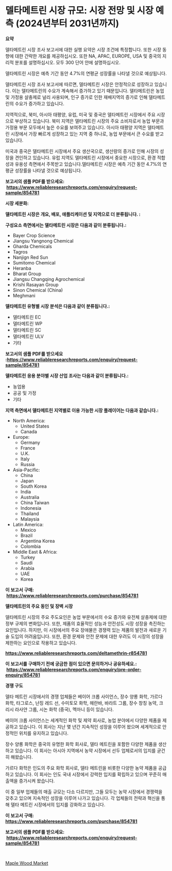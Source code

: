 <p><h1>델타메트린 시장 규모: 시장 전망 및 시장 예측 (2024년부터 2031년까지)</h1></p><p><strong>요약</strong></p>
<p><p>델타메트린 시장 조사 보고서에 대한 실행 요약은 시장 조건에 특정합니다. 또한 시장 동향에 대한 간략한 개요를 제공하십시오. 또한 NA, APAC, EUROPE, USA 및 중국의 지리적 분포를 설명하십시오. 모두 300 단어 안에 설명하십시오.</p><p>델타메트린 시장은 예측 기간 동안 4.7%의 연평균 성장률을 나타낼 것으로 예상됩니다.</p><p>델타메트린 시장 조사 보고서에 따르면, 델타메트린 시장은 안정적으로 성장하고 있습니다. 이는 델타메트린의 수요가 계속해서 증가하고 있기 때문입니다. 델타메트린은 농업 및 가정용 살충제로 널리 사용되며, 인구 증가로 인한 재배지역의 증가로 인해 델타메트린의 수요가 증가하고 있습니다.</p><p>지역적으로, 북미, 아시아 태평양, 유럽, 미국 및 중국은 델타메트린 시장에서 주요 시장으로 부상하고 있습니다. 북미 지역은 델타메트린 시장의 주요 소비자로서 농업 부문과 가정용 부문 모두에서 높은 수요를 보여주고 있습니다. 아시아 태평양 지역은 델타메트린 시장에서 가장 빠르게 성장하고 있는 지역 중 하나로, 농업 부문에서 큰 수요를 받고 있습니다.</p><p>미국과 중국은 델타메트린 시장에서 주요 생산국으로, 생산량의 증가로 인해 시장의 성장을 견인하고 있습니다. 유럽 지역도 델타메트린 시장에서 중요한 시장으로, 환경 적합성과 유용성 측면에서 주목받고 있습니다.델타메트린 시장은 예측 기간 동안 4.7%의 연평균 성장률을 나타낼 것으로 예상됩니다.</p></p>
<p><strong>보고서의 샘플 PDF를 받으세요: &nbsp;<a href="https://www.reliableresearchreports.com/enquiry/request-sample/854781">https://www.reliableresearchreports.com/enquiry/request-sample/854781</a></strong></p>
<p><strong>시장 세분화:</strong></p>
<p><strong> 델타메트린 시장은 개요, 배포, 애플리케이션 및 지역으로 더 분류됩니다. :</strong></p>
<p><strong>구성요소 측면에서는 델타메트린 시장은 다음과 같이 분류됩니다.:</strong></p>
<p><ul><li>Bayer Crop Science</li><li>Jiangsu Yangnong Chemical</li><li>Gharda Chemicals</li><li>Tagros</li><li>Nanjign Red Sun</li><li>Sumitomo Chemical</li><li>Heranba</li><li>Bharat Group</li><li>Jiangsu Changqing Agrochemical</li><li>Krishi Rasayan Group</li><li>Sinon Chemical (China)</li><li>Meghmani</li></ul></p>
<p><strong> 델타메트린 유형별 시장 분석은 다음과 같이 분류됩니다.:</strong></p>
<p><ul><li>델타메트린 EC</li><li>델타메트린 WP</li><li>델타메트린 SC</li><li>델타메트린 ULV</li><li>기타</li></ul></p>
<p><strong>보고서의 샘플 PDF를 받으세요 :<a href="https://www.reliableresearchreports.com/enquiry/request-sample/854781">https://www.reliableresearchreports.com/enquiry/request-sample/854781</a></strong></p>
<p><strong> 델타메트린 응용 분야별 시장 산업 조사는 다음과 같이 분류됩니다.:</strong></p>
<p><ul><li>농업용</li><li>공공 및 가정</li><li>기타</li></ul></p>
<p><strong>지역 측면에서 델타메트린 지역별로 이용 가능한 시장 플레이어는 다음과 같습니다.:</strong></p>
<p><ul>
    <li>
        North America:
        <ul>
            <li>United States</li>
            <li>Canada</li>
        </ul>
    </li>
    <li>
        Europe:
        <ul>
            <li>Germany</li>
            <li>France</li>
            <li>U.K.</li>
            <li>Italy</li>
            <li>Russia</li>
        </ul>
    </li>
    <li>
        Asia-Pacific:
        <ul>
            <li>China</li>
            <li>Japan</li>
            <li>South Korea</li>
            <li>India</li>
            <li>Australia</li>
            <li>China Taiwan</li>
            <li>Indonesia</li>
            <li>Thailand</li>
            <li>Malaysia</li>
        </ul>
    </li>
    <li>
        Latin America:
        <ul>
            <li>Mexico</li>
            <li>Brazil</li>
            <li>Argentina Korea</li>
            <li>Colombia</li>
        </ul>
    </li>
    <li>
        Middle East & Africa:
        <ul>
            <li>Turkey</li>
            <li>Saudi</li>
            <li>Arabia</li>
            <li>UAE</li>
            <li>Korea</li>
        </ul>
    </li>
    </ul></p>
<p><strong>이 보고서 구매: &nbsp;<a href="https://www.reliableresearchreports.com/purchase/854781">https://www.reliableresearchreports.com/purchase/854781</a></strong></p>
<p><strong>델타메트린의 주요 동인 및 장벽 시장</strong></p>
<p><p>델타메트린 시장의 주요 주도요인은 농업 부문에서의 수요 증가와 유전체 살충제에 대한 정부 규제의 변화입니다. 또한, 제품의 효율적인 성능과 안전성도 시장 성장을 촉진하는 요인입니다. 하지만, 이 시장에서의 주요 장애물은 경쟁력 있는 제품의 발전과 새로운 기술 도입의 어려움입니다. 또한, 환경 문제와 안전 문제에 대한 우려도 이 시장의 성장을 제한하는 요인으로 작용하고 있습니다.</p></p>
<p><strong><a href="https://www.reliableresearchreports.com/deltamethrin-r854781">https://www.reliableresearchreports.com/deltamethrin-r854781</a></strong></p>
<p><strong>이 보고서를 구매하기 전에 궁금한 점이 있으면 문의하거나 공유하세요.: &nbsp;<a href="https://www.reliableresearchreports.com/enquiry/pre-order-enquiry/854781">https://www.reliableresearchreports.com/enquiry/pre-order-enquiry/854781</a></strong></p>
<p><strong>경쟁 구도</strong></p>
<p><p>델타 메트린 시장에서의 경쟁 업체들은 베이어 크롭 사이언스, 장수 양롱 화학, 가르다 화학, 타그로스, 난징 레드 선, 수미토모 화학, 헤란바, 바라트 그룹, 장수 창칭 농약, 크리시 라사얀 그룹, 시논 화학 (중국), 멕마니 등이 있습니다. </p><p>베이어 크롭 사이언스는 세계적인 화학 및 제약 회사로, 농업 분야에서 다양한 제품을 제공하고 있습니다. 이 회사는 지난 몇 년간 지속적인 성장을 이루어 왔으며 세계적으로 안정적인 위치를 유지하고 있습니다. </p><p>장수 양롱 화학은 중국의 유명한 화학 회사로, 델타 메트린을 포함한 다양한 제품을 생산하고 있습니다. 이 회사는 아시아 지역에서 농약 시장에서 선두 업체로서의 입지를 굳건히 해왔습니다. </p><p>가르다 화학은 인도의 주요 화학 회사로, 델타 메트린을 비롯한 다양한 농약 제품을 공급하고 있습니다. 이 회사는 인도 국내 시장에서 강력한 입지를 확립하고 있으며 꾸준히 매출액을 증가시켜 왔습니다. </p><p>이 중 일부 업체들의 매출 규모는 다소 다르지만, 그들 모두는 농약 시장에서 경쟁력을 갖추고 있으며 지속적인 성장을 이루어 나가고 있습니다. 각 업체들의 전략과 혁신을 통해 델타 메트린 시장에서의 입지를 강화하고 있습니다.</p></p>
<p><strong>이 보고서 구매: &nbsp; <a href="https://www.reliableresearchreports.com/purchase/854781">https://www.reliableresearchreports.com/purchase/854781</a></strong></p>
<p><strong>보고서의 샘플 PDF를 받으세요: &nbsp;<a href="https://www.reliableresearchreports.com/enquiry/request-sample/854781">https://www.reliableresearchreports.com/enquiry/request-sample/854781</a></strong><strong></strong></p>
<p>&nbsp;</p>
<p><p><a href="https://fearless-okapi-6c8.notion.site/Maple-Wood-Market-Size-Evaluating-its-Market-Trends-Growth-and-Projections-2024-2031-f2f0c633590748fd90fca2b1c9fabf90">Maple Wood Market</a></p></p>